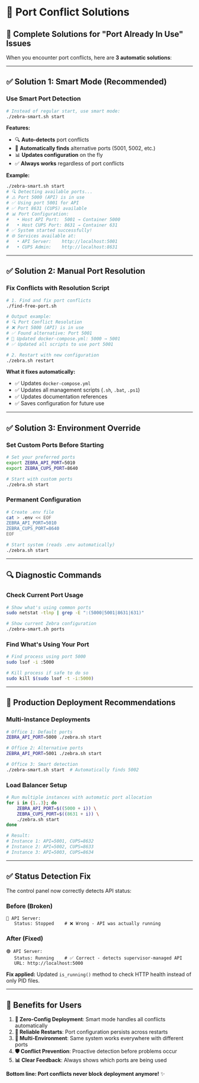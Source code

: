 # 🔌 Port Conflict Solutions

## 🎯 **Complete Solutions for "Port Already In Use" Issues**

When you encounter port conflicts, here are **3 automatic solutions**:

---

## ✅ **Solution 1: Smart Mode (Recommended)**

### **Use Smart Port Detection**
```bash
# Instead of regular start, use smart mode:
./zebra-smart.sh start
```

**Features:**
- 🔍 **Auto-detects** port conflicts
- 🔧 **Automatically finds** alternative ports (5001, 5002, etc.)
- 📊 **Updates configuration** on the fly
- ✅ **Always works** regardless of port conflicts

**Example:**
```bash
./zebra-smart.sh start
# 🔍 Detecting available ports...
# ⚠️ Port 5000 (API) is in use
# ✅ Using port 5001 for API
# ✅ Port 8631 (CUPS) available
# 📊 Port Configuration:
#   • Host API Port:  5001 → Container 5000
#   • Host CUPS Port: 8631 → Container 631
# ✅ System started successfully!
# 🌐 Services available at:
#   • API Server:    http://localhost:5001
#   • CUPS Admin:    http://localhost:8631
```

---

## ✅ **Solution 2: Manual Port Resolution**

### **Fix Conflicts with Resolution Script**
```bash
# 1. Find and fix port conflicts
./find-free-port.sh

# Output example:
# 🔍 Port Conflict Resolution
# ❌ Port 5000 (API) is in use
# ✅ Found alternative: Port 5001
# 🔧 Updated docker-compose.yml: 5000 → 5001
# ✅ Updated all scripts to use port 5001

# 2. Restart with new configuration
./zebra.sh restart
```

**What it fixes automatically:**
- ✅ Updates `docker-compose.yml`
- ✅ Updates all management scripts (`.sh`, `.bat`, `.ps1`)
- ✅ Updates documentation references
- ✅ Saves configuration for future use

---

## ✅ **Solution 3: Environment Override**

### **Set Custom Ports Before Starting**
```bash
# Set your preferred ports
export ZEBRA_API_PORT=5010
export ZEBRA_CUPS_PORT=8640

# Start with custom ports
./zebra.sh start
```

### **Permanent Configuration**
```bash
# Create .env file
cat > .env << EOF
ZEBRA_API_PORT=5010
ZEBRA_CUPS_PORT=8640
EOF

# Start system (reads .env automatically)
./zebra.sh start
```

---

## 🔍 **Diagnostic Commands**

### **Check Current Port Usage**
```bash
# Show what's using common ports
sudo netstat -tlnp | grep -E ":(5000|5001|8631|631)"

# Show current Zebra configuration
./zebra-smart.sh ports
```

### **Find What's Using Your Port**
```bash
# Find process using port 5000
sudo lsof -i :5000

# Kill process if safe to do so
sudo kill $(sudo lsof -t -i:5000)
```

---

## 🎯 **Production Deployment Recommendations**

### **Multi-Instance Deployments**
```bash
# Office 1: Default ports
ZEBRA_API_PORT=5000 ./zebra.sh start

# Office 2: Alternative ports  
ZEBRA_API_PORT=5001 ./zebra.sh start

# Office 3: Smart detection
./zebra-smart.sh start  # Automatically finds 5002
```

### **Load Balancer Setup**
```bash
# Run multiple instances with automatic port allocation
for i in {1..3}; do
    ZEBRA_API_PORT=$((5000 + i)) \
    ZEBRA_CUPS_PORT=$((8631 + i)) \
    ./zebra.sh start
done

# Result:
# Instance 1: API=5001, CUPS=8632
# Instance 2: API=5002, CUPS=8633  
# Instance 3: API=5003, CUPS=8634
```

---

## ✅ **Status Detection Fix**

The control panel now correctly detects API status:

### **Before (Broken)**
```
🔴 API Server:
   Status: Stopped    # ❌ Wrong - API was actually running
```

### **After (Fixed)**  
```
🟢 API Server:
   Status: Running    # ✅ Correct - detects supervisor-managed API
   URL: http://localhost:5000
```

**Fix applied:** Updated `is_running()` method to check HTTP health instead of only PID files.

---

## 🎉 **Benefits for Users**

1. **🚀 Zero-Config Deployment**: Smart mode handles all conflicts automatically
2. **🔄 Reliable Restarts**: Port configuration persists across restarts
3. **📱 Multi-Environment**: Same system works everywhere with different ports
4. **🛡️ Conflict Prevention**: Proactive detection before problems occur
5. **📊 Clear Feedback**: Always shows which ports are being used

**Bottom line: Port conflicts never block deployment anymore!** ✨